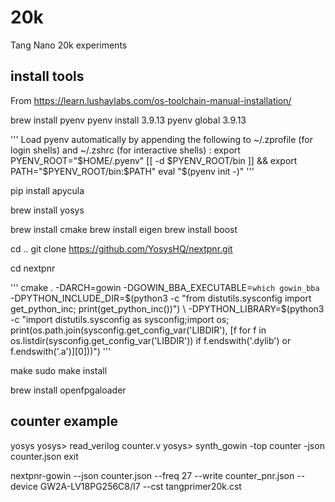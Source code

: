 # 20k
Tang Nano 20k experiments

## install tools
From https://learn.lushaylabs.com/os-toolchain-manual-installation/

brew install pyenv
pyenv install 3.9.13
pyenv global 3.9.13

'''
Load pyenv automatically by appending the following to  ~/.zprofile (for login shells) and ~/.zshrc (for interactive shells) :
export PYENV_ROOT="$HOME/.pyenv"
[[ -d $PYENV_ROOT/bin ]] && export PATH="$PYENV_ROOT/bin:$PATH"
eval "$(pyenv init -)"
'''

pip install apycula

brew install yosys

brew install cmake
brew install eigen
brew install boost

cd ..
git clone https://github.com/YosysHQ/nextpnr.git

cd nextpnr

'''
cmake . -DARCH=gowin -DGOWIN_BBA_EXECUTABLE=`which gowin_bba` -DPYTHON_INCLUDE_DIR=$(python3 -c "from distutils.sysconfig import get_python_inc; print(get_python_inc())")  \
-DPYTHON_LIBRARY=$(python3 -c "import distutils.sysconfig as sysconfig;import os;  print(os.path.join(sysconfig.get_config_var('LIBDIR'), [f for f in os.listdir(sysconfig.get_config_var('LIBDIR')) if f.endswith('.dylib') or f.endswith('.a')][0]))")
'''

make
sudo make install

brew install openfpgaloader

## counter example

yosys
yosys> read_verilog counter.v
yosys> synth_gowin -top counter -json counter.json
exit

nextpnr-gowin --json counter.json --freq 27 --write counter_pnr.json --device GW2A-LV18PG256C8/I7  --cst tangprimer20k.cst

